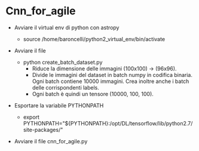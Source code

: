 # Cnn_for_agile

* Avviare il virtual env di python con astropy
    * source /home/baroncelli/python2_virtual_env/bin/activate

* Avviare il file
    * python create_batch_dataset.py
        * Riduce la dimensione delle immagini (100x100) -> (96x96). 
        * Divide le immagini del dataset in batch numpy in codifica binaria. Ogni batch contiene 10000 immagini. Crea inoltre anche i batch delle corrispondenti labels.
        * Ogni batch è quindi un tensore (10000, 100, 100).


* Esportare la variabile PYTHONPATH
    * export PYTHONPATH="${PYTHONPATH}:/opt/DL/tensorflow/lib/python2.7/site-packages/"

* Avviare il file cnn_for_agile.py
